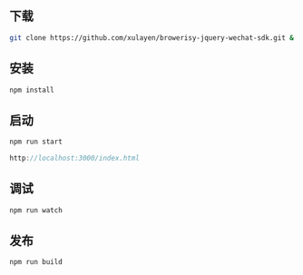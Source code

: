 ## 下载

``` bash
git clone https://github.com/xulayen/browerisy-jquery-wechat-sdk.git & cd browerisy-jquery-wechat-sdk
```

## 安装

``` bash
npm install
```

## 启动

``` bash
npm run start
```

``` js
http://localhost:3000/index.html
```

## 调试

``` bash
npm run watch
```


## 发布

``` bash
npm run build
```


